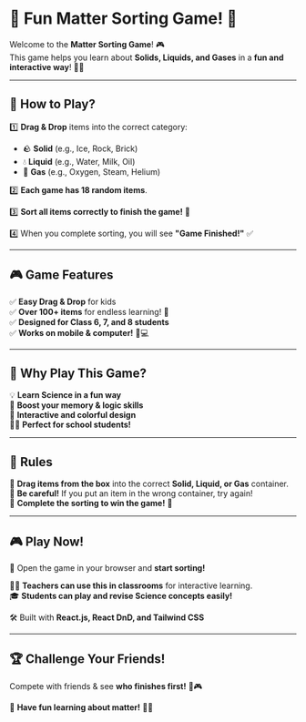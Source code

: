 # 🧪 Fun Matter Sorting Game! 🚀

Welcome to the **Matter Sorting Game**! 🎮  
This game helps you learn about **Solids, Liquids, and Gases** in a **fun and interactive way**! 🧠✨  

---

## 🌟 How to Play?
1️⃣ **Drag & Drop** items into the correct category:  
   - 🪨 **Solid** (e.g., Ice, Rock, Brick)  
   - 💧 **Liquid** (e.g., Water, Milk, Oil)  
   - 💨 **Gas** (e.g., Oxygen, Steam, Helium)  

2️⃣ **Each game has 18 random items**.  

3️⃣ **Sort all items correctly to finish the game!** 🎯  

4️⃣ When you complete sorting, you will see **"Game Finished!"** ✅  

---

## 🎮 Game Features
✅ **Easy Drag & Drop** for kids  
✅ **Over 100+ items** for endless learning! 🔄  
✅ **Designed for Class 6, 7, and 8 students**  
✅ **Works on mobile & computer!** 📱💻  

---

## 🚀 Why Play This Game?
💡 **Learn Science in a fun way**  
🧩 **Boost your memory & logic skills**  
🎨 **Interactive and colorful design**  
👨‍🔬 **Perfect for school students!**  

---

## 📜 Rules
📌 **Drag items from the box** into the correct **Solid, Liquid, or Gas** container.  
📌 **Be careful!** If you put an item in the wrong container, try again!  
📌 **Complete the sorting to win the game!** 🎉  

---

## 🎮 Play Now!
🌟 Open the game in your browser and **start sorting!**  

👩‍🏫 **Teachers can use this in classrooms** for interactive learning.  
🎓 **Students can play and revise Science concepts easily!**  

🛠 Built with **React.js, React DnD, and Tailwind CSS**  

---

## 🏆 Challenge Your Friends!  
Compete with friends & see **who finishes first!** 🏁🎮  

🔔 **Have fun learning about matter!** 🧪✨  
